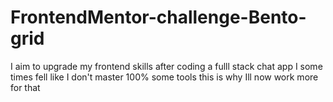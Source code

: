 # FrontendMentor-challenge-Bento-grid
I aim to upgrade my frontend skills after coding a fulll stack chat app I some times fell like I don't master 100% some tools this is why Ill now work more for that
